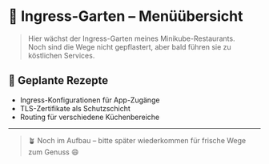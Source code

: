 [//]: # (Ingress-Garten/MENU.md)

# 🌿 Ingress-Garten – Menüübersicht

> Hier wächst der Ingress-Garten meines Minikube-Restaurants.  
> Noch sind die Wege nicht gepflastert, aber bald führen sie zu köstlichen Services.

## 🧪 Geplante Rezepte

- Ingress-Konfigurationen für App-Zugänge
- TLS-Zertifikate als Schutzschicht
- Routing für verschiedene Küchenbereiche

---

> 🪴 Noch im Aufbau – bitte später wiederkommen für frische Wege zum Genuss 😄
